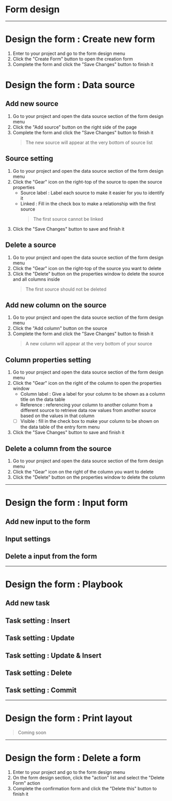 # Form design

---

# Design the form : Create new form
  1. Enter to your project and go to the form design menu
  2. Click the "Create Form" button to open the creation form
  3. Complete the form and click the "Save Changes" button to finish it


# Design the form : Data source

## Add new source
1. Go to your project and open the data source section of the form design menu
2. Click the "Add source" button on the right side of the page
3. Complete the form and click the "Save Changes" button to finish it
   > The new source will appear at the very bottom of source list

## Source setting
1. Go to your project and open the data source section of the form design menu
2. Click the "Gear" icon on the right-top of the source to open the source properties
   - Source label : Label each source to make it easier for you to identify it
   - Linked : Fill in the check box to make a relationship with the first source
     > The first source cannot be linked
3. Click the "Save Changes" button to save and finish it

## Delete a source
1. Go to your project and open the data source section of the form design menu
2. Click the "Gear" icon on the right-top of the source you want to delete
3. Click the "Delete" button on the properties window to delete the source and all columns inside
   > The first source should not be deleted 

## Add new column on the source
1. Go to your project and open the data source section of the form design menu
2. Click the "Add column" button on the source
3. Complete the form and click the "Save Changes" button to finish it
   > A new column will appear at the very bottom of your source


## Column properties setting
1. Go to your project and open the data source section of the form design menu
2. Click the "Gear" icon on the right of the column to open the properties window
   - Column label : Give a label for your column to be shown as a column title on the data table
   - Reference : referencing your column to another column from a different source to retrieve data row values from another source based on the values in that column
   - [ ] Visible : fill in the check box to make your column to be shown on the data table of the entry form menu
3. Click the "Save Changes" button to save and finish it 

## Delete a column from the source
1. Go to your project and open the data source section of the form design menu
2. Click the "Gear" icon on the right of the column you want to delete
3. Click the "Delete" button on the properties window to delete the column

---

# Design the form : Input form

## Add new input to the form

## Input settings

## Delete a input from the form

---

# Design the form : Playbook

## Add new task

## Task setting : Insert

## Task setting : Update

## Task setting : Update & Insert

## Task setting : Delete

## Task setting : Commit

---

# Design the form : Print layout
> Coming soon

---

# Design the form : Delete a form
  1. Enter to your project and go to the form design menu
  2. On the form design section, click the "action" list and select the "Delete Form" action 
  3. Complete the confirmation form and click the "Delete this" button to finish it
